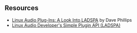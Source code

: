 
##  Resources 

+  [Linux Audio Plug-Ins: A Look Into LADSPA](http://www.linuxdevcenter.com/pub/a/linux/2001/02/02/ladspa.html) by Dave Phillips
+  [Linux Audio Developer's Simple Plugin API (LADSPA)](http://www.ladspa.org/) 